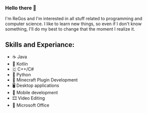 ### Hello there 👋

I'm ReGos and I'm interested in all stuff related to programming and computer science.
I like to learn new things, so even if I don't know something, I'll do my best to change that the moment I realize it.

## Skills and Experiance:
* ☕ Java
* 📱 Kotlin
* 🇨 C++/C#
* 🐍 Python
* 🔌 Minecraft Plugin Development
* 🖥️ Desktop applications
* 📱 Mobile development
* 🎞️ Video Editing
* 📝 Microsoft Office
